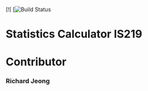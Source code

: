 [![
[![Build Status](https://travis-ci.com/ej84/is219StatCalc.svg?branch=master)

# Statistics Calculator IS219

# Contributor
### Richard Jeong


